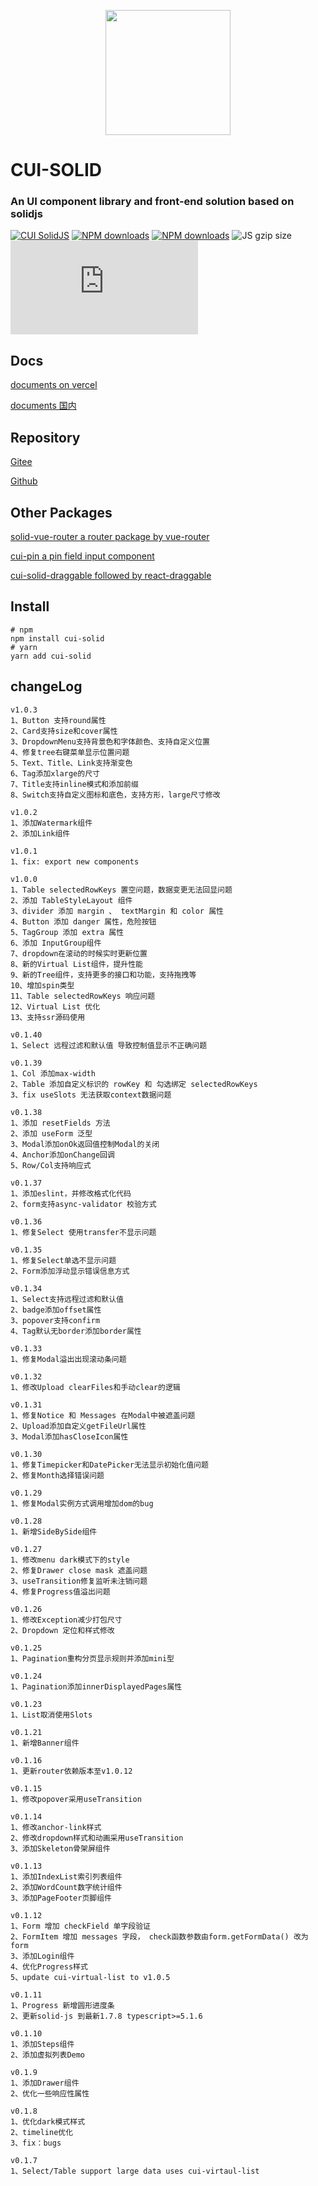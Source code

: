 <p align="center">
    <a href="https://cqb325.gitee.io/cui-solid-doc">
        <img width="200" src="https://gitee.com/cqb325/cui-solid/raw/master/examples/assets/images/logo.svg">
    </a>
</p>

<h1>
CUI-SOLID
    <h3>An UI component library and front-end solution based on solidjs</h3>
</h1>

[![CUI SolidJS](https://img.shields.io/npm/v/cui-solid.svg?style=flat-square)](https://www.npmjs.org/package/cui-solid)
[![NPM downloads](https://img.shields.io/npm/dm/cui-solid.svg?style=flat-square)](https://npmjs.org/package/cui-solid)
[![NPM downloads](https://img.shields.io/npm/dt/cui-solid.svg?style=flat-square)](https://npmjs.org/package/cui-solid)
![JS gzip size](https://img.shields.io/bundlejs/size/cui-solid?label=gzip%20JS%20&style=flat-square)
![CSS gzip size](https://img.badgesize.io/https://gitee.com/cqb325/cui-solid/blob/master/dist/styles/cui.css?compression=gzip&label=gzip%20size%20CSS&style=flat-square)

## Docs

[documents on vercel](https://cui-solid.vercel.app/ 'cui-solid')

[documents 国内](https://cui.cqb325.cn/ 'cui-solid')

## Repository

[Gitee](https://gitee.com/cqb325/cui-solid 'Gitee')

[Github](https://github.com/cqb325/cui-solid 'Github')

## Other Packages

[solid-vue-router a router package by vue-router](https://gitee.com/cqb325/solid-vue-router 'solid-vue-router')

[cui-pin a pin field input component](https://gitee.com/cqb325/cui-pin 'cui-pin')

[cui-solid-draggable followed by react-draggable](https://gitee.com/cqb325/cui-solid-draggable 'cui-solid-draggable')

## Install

    # npm
    npm install cui-solid
    # yarn
    yarn add cui-solid

## changeLog

    v1.0.3
    1、Button 支持round属性
    2、Card支持size和cover属性
    3、DropdownMenu支持背景色和字体颜色、支持自定义位置
    4、修复tree右键菜单显示位置问题
    5、Text、Title、Link支持渐变色
    6、Tag添加xlarge的尺寸
    7、Title支持inline模式和添加前缀
    8、Switch支持自定义图标和底色，支持方形，large尺寸修改

    v1.0.2
    1、添加Watermark组件
    2、添加Link组件

    v1.0.1
    1、fix: export new components
    
    v1.0.0
    1、Table selectedRowKeys 置空问题，数据变更无法回显问题
    2、添加 TableStyleLayout 组件
    3、divider 添加 margin 、 textMargin 和 color 属性
    4、Button 添加 danger 属性，危险按钮
    5、TagGroup 添加 extra 属性
    6、添加 InputGroup组件
    7、dropdown在滚动的时候实时更新位置
    8、新的Virtual List组件，提升性能
    9、新的Tree组件，支持更多的接口和功能，支持拖拽等
    10、增加spin类型
    11、Table selectedRowKeys 响应问题
    12、Virtual List 优化
    13、支持ssr源码使用

    v0.1.40
    1、Select 远程过滤和默认值 导致控制值显示不正确问题

    v0.1.39
    1、Col 添加max-width
    2、Table 添加自定义标识的 rowKey 和 勾选绑定 selectedRowKeys
    3、fix useSlots 无法获取context数据问题

    v0.1.38
    1、添加 resetFields 方法
    2、添加 useForm 泛型
    3、Modal添加onOk返回值控制Modal的关闭
    4、Anchor添加onChange回调
    5、Row/Col支持响应式

    v0.1.37
    1、添加eslint，并修改格式化代码
    2、form支持async-validator 校验方式

    v0.1.36
    1、修复Select 使用transfer不显示问题

    v0.1.35
    1、修复Select单选不显示问题
    2、Form添加浮动显示错误信息方式

    v0.1.34
    1、Select支持远程过滤和默认值
    2、badge添加offset属性
    3、popover支持confirm
    4、Tag默认无border添加border属性

    v0.1.33
    1、修复Modal溢出出现滚动条问题

    v0.1.32
    1、修改Upload clearFiles和手动clear的逻辑

    v0.1.31
    1、修复Notice 和 Messages 在Modal中被遮盖问题
    2、Upload添加自定义getFileUrl属性
    3、Modal添加hasCloseIcon属性

    v0.1.30
    1、修复Timepicker和DatePicker无法显示初始化值问题
    2、修复Month选择错误问题

    v0.1.29
    1、修复Modal实例方式调用增加dom的bug

    v0.1.28
    1、新增SideBySide组件

    v0.1.27
    1、修改menu dark模式下的style
    2、修复Drawer close mask 遮盖问题
    3、useTransition修复监听未注销问题
    4、修复Progress值溢出问题

    v0.1.26
    1、修改Exception减少打包尺寸
    2、Dropdown 定位和样式修改

    v0.1.25
    1、Pagination重构分页显示规则并添加mini型

    v0.1.24
    1、Pagination添加innerDisplayedPages属性

    v0.1.23
    1、List取消使用Slots

    v0.1.21
    1、新增Banner组件

    v0.1.16
    1、更新router依赖版本至v1.0.12

    v0.1.15
    1、修改popover采用useTransition

    v0.1.14
    1、修改anchor-link样式
    2、修改dropdown样式和动画采用useTransition
    3、添加Skeleton骨架屏组件

    v0.1.13
    1、添加IndexList索引列表组件
    2、添加WordCount数字统计组件
    3、添加PageFooter页脚组件

    v0.1.12
    1、Form 增加 checkField 单字段验证
    2、FormItem 增加 messages 字段， check函数参数由form.getFormData() 改为 form
    3、添加Login组件
    4、优化Progress样式
    5、update cui-virtual-list to v1.0.5

    v0.1.11
    1、Progress 新增圆形进度条
    2、更新solid-js 到最新1.7.8 typescript>=5.1.6

    v0.1.10
    1、添加Steps组件
    2、添加虚拟列表Demo

    v0.1.9
    1、添加Drawer组件
    2、优化一些响应性属性

    v0.1.8
    1、优化dark模式样式
    2、timeline优化
    3、fix：bugs

    v0.1.7
    1、Select/Table support large data uses cui-virtaul-list

